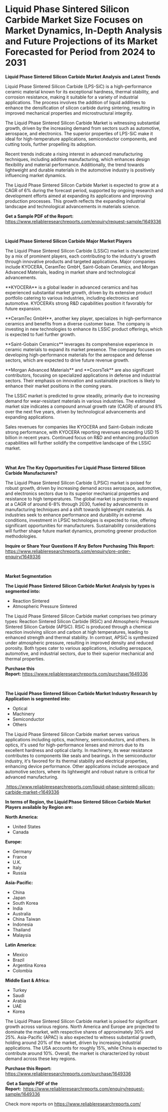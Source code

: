 <p><h1>Liquid Phase Sintered Silicon Carbide Market Size Focuses on Market Dynamics, In-Depth Analysis and Future Projections of its Market Forecasted for Period from 2024 to 2031</h1></p><p><strong>Liquid Phase Sintered Silicon Carbide Market Analysis and Latest Trends</strong></p>
<p><p>Liquid Phase Sintered Silicon Carbide (LPS-SiC) is a high-performance ceramic material known for its exceptional hardness, thermal stability, and corrosion resistance, making it suitable for a variety of industrial applications. The process involves the addition of liquid additives to enhance the densification of silicon carbide during sintering, resulting in improved mechanical properties and microstructural integrity. </p><p>The Liquid Phase Sintered Silicon Carbide Market is witnessing substantial growth, driven by the increasing demand from sectors such as automotive, aerospace, and electronics. The superior properties of LPS-SiC make it ideal for high-temperature applications, semiconductor components, and cutting tools, further propelling its adoption. </p><p>Recent trends indicate a rising interest in advanced manufacturing techniques, including additive manufacturing, which enhances design flexibility and material performance. Additionally, the trend towards lightweight and durable materials in the automotive industry is positively influencing market dynamics. </p><p>The Liquid Phase Sintered Silicon Carbide Market is expected to grow at a CAGR of 6% during the forecast period, supported by ongoing research and development efforts aimed at expanding its applications and improving production processes. This growth reflects the expanding industrial landscape and technological advancements in materials science.</p></p>
<p><strong>Get a Sample PDF of the Report:&nbsp;</strong> <a href="https://www.reliableresearchreports.com/enquiry/request-sample/1649336?utm_campaign=1581&utm_medium=2&utm_source=Github&utm_content=ia&utm_term=29122024&utm_id=liquid-phase-sintered-silicon-carbide">https://www.reliableresearchreports.com/enquiry/request-sample/1649336</a></p>
<p>&nbsp;</p>
<p><strong>Liquid Phase Sintered Silicon Carbide Major Market Players</strong></p>
<p><p>The Liquid Phase Sintered Silicon Carbide (LSSiC) market is characterized by a mix of prominent players, each contributing to the industry's growth through innovative products and targeted applications. Major companies include KYOCERA, CeramTec GmbH, Saint-Gobain Ceramics, and Morgan Advanced Materials, leading in market share and technological advancements.</p><p>**KYOCERA** is a global leader in advanced ceramics and has experienced substantial market growth, driven by its extensive product portfolio catering to various industries, including electronics and automotive. KYOCERA’s strong R&D capabilities position it favorably for future expansion.</p><p>**CeramTec GmbH**, another key player, specializes in high-performance ceramics and benefits from a diverse customer base. The company is investing in new technologies to enhance its LSSiC product offerings, which is expected to fuel further growth.</p><p>**Saint-Gobain Ceramics** leverages its comprehensive experience in ceramic materials to expand its market presence. The company focuses on developing high-performance materials for the aerospace and defense sectors, which are expected to drive future revenue growth.</p><p>**Morgan Advanced Materials** and **CoorsTek** are also significant contributors, focusing on specialized applications in defense and industrial sectors. Their emphasis on innovation and sustainable practices is likely to enhance their market positions in the coming years.</p><p>The LSSiC market is predicted to grow steadily, primarily due to increasing demand for wear-resistant materials in various industries. The estimated market size indicates a compound annual growth rate (CAGR) of around 8% over the next five years, driven by technological advancements and expanding applications.</p><p>Sales revenues for companies like KYOCERA and Saint-Gobain indicate strong performance, with KYOCERA reporting revenues exceeding USD 15 billion in recent years. Continued focus on R&D and enhancing production capabilities will further solidify the competitive landscape of the LSSiC market.</p></p>
<p>&nbsp;</p>
<p><strong>What Are The Key Opportunities For Liquid Phase Sintered Silicon Carbide Manufacturers?</strong></p>
<p><p>The Liquid Phase Sintered Silicon Carbide (LPSiC) market is poised for robust growth, driven by increasing demand across aerospace, automotive, and electronics sectors due to its superior mechanical properties and resistance to high temperatures. The global market is projected to expand at a CAGR of around 6-8% through 2030, fueled by advancements in manufacturing techniques and a shift towards lightweight materials. As industries seek to enhance performance and durability in extreme conditions, investment in LPSiC technologies is expected to rise, offering significant opportunities for manufacturers. Sustainability considerations will further shape future market dynamics, promoting greener production methodologies.</p></p>
<p><strong>Inquire or Share Your Questions If Any Before Purchasing This Report:</strong> <a href="https://www.reliableresearchreports.com/enquiry/pre-order-enquiry/1649336?utm_campaign=1581&utm_medium=2&utm_source=Github&utm_content=ia&utm_term=29122024&utm_id=liquid-phase-sintered-silicon-carbide">https://www.reliableresearchreports.com/enquiry/pre-order-enquiry/1649336</a></p>
<p>&nbsp;</p>
<p><strong>Market Segmentation</strong></p>
<p><strong>The Liquid Phase Sintered Silicon Carbide Market Analysis by types is segmented into:</strong></p>
<p><ul><li>Reaction Sintered</li><li>Atmospheric Pressure Sintered</li></ul></p>
<p><p>The Liquid Phase Sintered Silicon Carbide market comprises two primary types: Reaction Sintered Silicon Carbide (RSiC) and Atmospheric Pressure Sintered Silicon Carbide (APSiC). RSiC is produced through a chemical reaction involving silicon and carbon at high temperatures, leading to enhanced strength and thermal stability. In contrast, APSiC is synthesized under atmospheric pressure, resulting in improved density and reduced porosity. Both types cater to various applications, including aerospace, automotive, and industrial sectors, due to their superior mechanical and thermal properties.</p></p>
<p><strong>Purchase this Report:&nbsp;</strong><a href="https://www.reliableresearchreports.com/purchase/1649336?utm_campaign=1581&utm_medium=2&utm_source=Github&utm_content=ia&utm_term=29122024&utm_id=liquid-phase-sintered-silicon-carbide">https://www.reliableresearchreports.com/purchase/1649336</a></p>
<p>&nbsp;</p>
<p><strong>The Liquid Phase Sintered Silicon Carbide Market Industry Research by Application is segmented into:</strong></p>
<p><ul><li>Optical</li><li>Machinery</li><li>Semiconductor</li><li>Others</li></ul></p>
<p><p>The Liquid Phase Sintered Silicon Carbide market serves various applications including optics, machinery, semiconductors, and others. In optics, it's used for high-performance lenses and mirrors due to its excellent hardness and optical clarity. In machinery, its wear resistance contributes to components like seals and bearings. In the semiconductor industry, it's favored for its thermal stability and electrical properties, enhancing device performance. Other applications include aerospace and automotive sectors, where its lightweight and robust nature is critical for advanced manufacturing.</p></p>
<p><a href="https://www.reliableresearchreports.com/liquid-phase-sintered-silicon-carbide-market-r1649336?utm_campaign=1581&utm_medium=2&utm_source=Github&utm_content=ia&utm_term=29122024&utm_id=liquid-phase-sintered-silicon-carbide">&nbsp;https://www.reliableresearchreports.com/liquid-phase-sintered-silicon-carbide-market-r1649336</a></p>
<p><strong>In terms of Region, the Liquid Phase Sintered Silicon Carbide Market Players available by Region are:</strong></p>
<p>
    <p> <strong> North America: </strong>
        <ul>
            <li>United States</li>
            <li>Canada</li>
        </ul>
        </p> 
    <p> <strong> Europe: </strong>
        <ul>
            <li>Germany</li>
            <li>France</li>
            <li>U.K.</li>
            <li>Italy</li>
            <li>Russia</li>
        </ul>
        </p> 
    <p> <strong> Asia-Pacific: </strong>
        <ul>
            <li>China</li>
            <li>Japan</li>
            <li>South Korea</li>
            <li>India</li>
            <li>Australia</li>
            <li>China Taiwan</li>
            <li>Indonesia</li>
            <li>Thailand</li>
            <li>Malaysia</li>
        </ul>
        </p> 
    <p> <strong> Latin America: </strong>
        <ul>
            <li>Mexico</li>
            <li>Brazil</li>
            <li>Argentina Korea</li>
            <li>Colombia</li>
        </ul>
        </p> 
    <p> <strong> Middle East & Africa: </strong>
        <ul>
            <li>Turkey</li>
            <li>Saudi</li>
            <li>Arabia</li>
            <li>UAE</li>
            <li>Korea</li>
        </ul>
    </p>
    </p>
<p><p>The Liquid Phase Sintered Silicon Carbide market is poised for significant growth across various regions. North America and Europe are projected to dominate the market, with respective shares of approximately 30% and 25%. Asia-Pacific (APAC) is also expected to witness substantial growth, holding around 20% of the market, driven by increasing industrial applications. The USA accounts for roughly 15%, while China is expected to contribute around 10%. Overall, the market is characterized by robust demand across these key regions.</p></p>
<p><strong>Purchase this Report: </strong><a href="https://www.reliableresearchreports.com/purchase/1649336?utm_campaign=1581&utm_medium=2&utm_source=Github&utm_content=ia&utm_term=29122024&utm_id=liquid-phase-sintered-silicon-carbide">https://www.reliableresearchreports.com/purchase/1649336</a></p>
<p>&nbsp;<strong>Get a Sample PDF of the Report:&nbsp;&nbsp;</strong><a href="https://www.reliableresearchreports.com/enquiry/request-sample/1649336?utm_campaign=1581&utm_medium=2&utm_source=Github&utm_content=ia&utm_term=29122024&utm_id=liquid-phase-sintered-silicon-carbide">https://www.reliableresearchreports.com/enquiry/request-sample/1649336</a></p>
<p><strong></strong></p>
<p>Check more reports on <a href="https://www.reliableresearchreports.com/?utm_campaign=1581&utm_medium=2&utm_source=Github&utm_content=ia&utm_term=29122024&utm_id=liquid-phase-sintered-silicon-carbide">https://www.reliableresearchreports.com/</a></p>